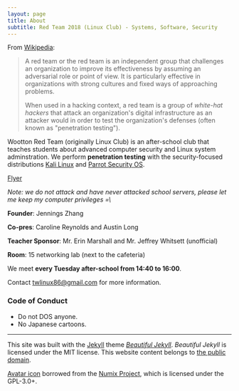 ```yaml
---
layout: page
title: About
subtitle: Red Team 2018 (Linux Club) - Systems, Software, Security
---
```


From [Wikipedia](https://en.wikipedia.org/wiki/Red_team):

> A red team or the red team is an independent group that challenges an organization to improve its effectiveness by assuming an adversarial role or point of view. It is particularly effective in organizations with strong cultures and fixed ways of approaching problems.
>
> When used in a hacking context, a red team is a group of *white-hat hackers* that attack an organization's digital infrastructure as an attacker would in order to test the organization's defenses (often known as "penetration testing").

Wootton Red Team (originally Linux Club) is an after-school club that teaches students about advanced computer security and Linux system adminstration. We perform **penetration testing** with the security-focused distributions [Kali Linux](https://kali.org/) and [Parrot Security OS](https://parrotsec.org/).

[Flyer](https://twlinux.github.io/flyer/wootton%20red%20team.pdf)

*Note: we do not attack and have never attacked school servers, please let me keep my computer privileges =\\*

**Founder**: Jennings Zhang

**Co-pres**: Caroline Reynolds and Austin Long

**Teacher Sponsor**: Mr. Erin Marshall and Mr. Jeffrey Whitsett (unofficial)

**Room**: 15 networking lab (next to the cafeteria)

We meet **every Tuesday after-school from 14:40 to 16:00**.

Contact [twlinux86@gmail.com](mailto:twlinux86@gmail.com) for more information.

### Code of Conduct

- Do not DOS anyone.
- No Japanese cartoons.

*****

This site was built with the [Jekyll](https://jekyllrb.com/) theme *[Beautiful Jekyll](https://github.com/daattali/beautiful-jekyll#readme)*. *Beautiful Jekyll* is licensed under the MIT license. This website content belongs to [the public domain](https://unlicense.org/).

[Avatar icon](https://github.com/numixproject/numix-icon-theme-circle/blob/master/Numix-Circle/48/apps/terminal.svg) borrowed from the [Numix Project](https://numixproject.org), which is licensed under the GPL-3.0+.
